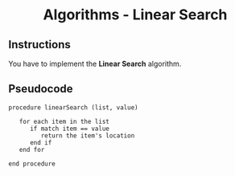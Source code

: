 <h1 align="middle"> Algorithms - Linear Search </h1>

## Instructions
You have to implement the **Linear Search** algorithm.

## Pseudocode
```
procedure linearSearch (list, value)

   for each item in the list
      if match item == value
         return the item's location
      end if
   end for

end procedure
```
